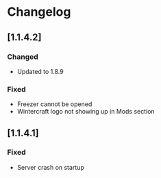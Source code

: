# Changelog

## [1.1.4.2]
### Changed
- Updated to 1.8.9

### Fixed
- Freezer cannot be opened
- Wintercraft logo not showing up in Mods section

## [1.1.4.1]
### Fixed
- Server crash on startup
